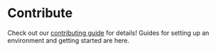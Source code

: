 # Contribute

Check out our [contributing guide](../CONTRIBUTING.md) for details! Guides for setting up an environment and getting started are here.
